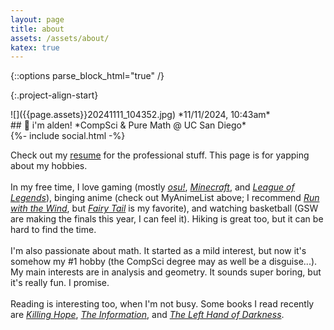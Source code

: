 ```yaml
---
layout: page
title: about
assets: /assets/about/
katex: true
---
```


{::options parse_block_html="true" /}

{:.project-align-start}
<div>
![]({{page.assets}}20241111_104352.jpg)
*11/11/2024, 10:43am*

<div>
## &#128075; i'm alden!
*CompSci & Pure Math @ UC San Diego*
<div>{%- include social.html -%}</div>

Check out my [resume](/resume) for the professional stuff. This page is for yapping about my hobbies.
<br><br>
In my free time, I love gaming (mostly [*osu!*](https://osu.ppy.sh), [*Minecraft*](https://minecraft.net), and [*League of Legends*](https://leagueoflegends.com)), binging anime (check out MyAnimeList above; I recommend [*Run with the Wind*](https://myanimelist.net/anime/37965), but [*Fairy Tail*](https://myanimelist.net/anime/6702) is my favorite), and watching basketball (GSW are making the finals this year, I can feel it). Hiking is great too, but it can be hard to find the time.
<br><br>
I'm also passionate about math. It started as a mild interest, but now it's somehow my #1 hobby (the CompSci degree may as well be a disguise...). My main interests are in analysis and geometry. It sounds super boring, but it's really fun. I promise.
<br><br>
Reading is interesting too, when I'm not busy. Some books I read recently are [*Killing Hope*](https://www.goodreads.com/book/show/78130), [*The Information*](https://www.goodreads.com/book/show/8701960), and [*The Left Hand of Darkness*](https://www.goodreads.com/book/show/18423).
</div>
</div>
